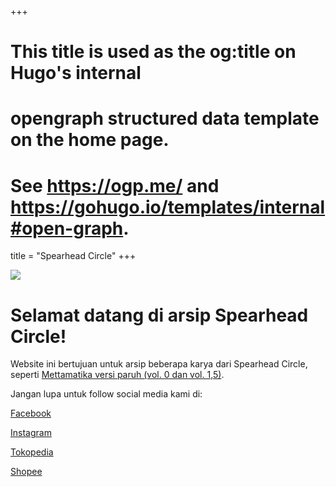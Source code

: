 +++
# This title is used as the og:title on Hugo's internal
# opengraph structured data template on the home page.
# See https://ogp.me/ and https://gohugo.io/templates/internal#open-graph.
title = "Spearhead Circle"
+++

![](images/banner.jpg)

# Selamat datang di arsip Spearhead Circle!

Website ini bertujuan untuk arsip beberapa karya dari Spearhead Circle, seperti [Mettamatika versi paruh (vol. 0 dan vol. 1,5)](blog).

Jangan lupa untuk follow social media kami di:

[Facebook](https://www.facebook.com/profile.php?id=100089620167900)

[Instagram](https://www.instagram.com/spearhead_circle)

[Tokopedia](https://www.tokopedia.com/spearheadcircle)

[Shopee](https://shopee.co.id/shop/449539190)